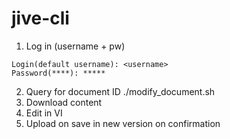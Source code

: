 # jive-cli

1. Log in (username + pw)
```
Login(default username): <username>
Password(****): *****
```
2. Query for document ID
./modify_document.sh <document ID>
3. Download content
4. Edit in VI
5. Upload on save in new version on confirmation
